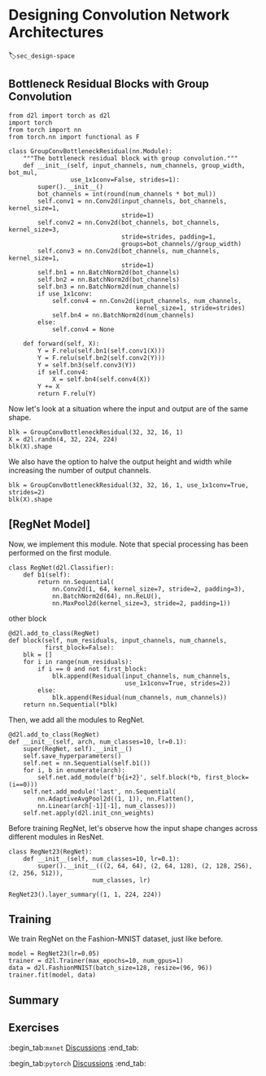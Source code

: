 # Designing Convolution Network Architectures
:label:`sec_design-space`



## Bottleneck Residual Blocks with Group Convolution

```{.python .input  n=1}
from d2l import torch as d2l
import torch
from torch import nn
from torch.nn import functional as F

class GroupConvBottleneckResidual(nn.Module):
    """The bottleneck residual block with group convolution."""
    def __init__(self, input_channels, num_channels, group_width, bot_mul,
                 use_1x1conv=False, strides=1):
        super().__init__()
        bot_channels = int(round(num_channels * bot_mul))
        self.conv1 = nn.Conv2d(input_channels, bot_channels, kernel_size=1,
                               stride=1)
        self.conv2 = nn.Conv2d(bot_channels, bot_channels, kernel_size=3,
                               stride=strides, padding=1,
                               groups=bot_channels//group_width)
        self.conv3 = nn.Conv2d(bot_channels, num_channels, kernel_size=1,
                               stride=1)
        self.bn1 = nn.BatchNorm2d(bot_channels)
        self.bn2 = nn.BatchNorm2d(bot_channels)
        self.bn3 = nn.BatchNorm2d(num_channels)
        if use_1x1conv:
            self.conv4 = nn.Conv2d(input_channels, num_channels,
                                   kernel_size=1, stride=strides)
            self.bn4 = nn.BatchNorm2d(num_channels)
        else:
            self.conv4 = None
        
    def forward(self, X):
        Y = F.relu(self.bn1(self.conv1(X)))
        Y = F.relu(self.bn2(self.conv2(Y)))
        Y = self.bn3(self.conv3(Y))
        if self.conv4:
            X = self.bn4(self.conv4(X))
        Y += X
        return F.relu(Y)
```

Now let's look at a situation where the input and output are of the same shape.

```{.python .input  n=2}
blk = GroupConvBottleneckResidual(32, 32, 16, 1)
X = d2l.randn(4, 32, 224, 224)
blk(X).shape
```

We also have the option to halve the output height and width while increasing the number of output channels.

```{.python .input  n=3}
blk = GroupConvBottleneckResidual(32, 32, 16, 1, use_1x1conv=True, strides=2)
blk(X).shape
```

## [**RegNet Model**]

Now, we implement this module. Note that special processing has been performed on the first module.

```{.python .input  n=4}
class RegNet(d2l.Classifier):
    def b1(self):
        return nn.Sequential(
            nn.Conv2d(1, 64, kernel_size=7, stride=2, padding=3),
            nn.BatchNorm2d(64), nn.ReLU(),
            nn.MaxPool2d(kernel_size=3, stride=2, padding=1))
```

other block

```{.python .input  n=5}
@d2l.add_to_class(RegNet)
def block(self, num_residuals, input_channels, num_channels,
          first_block=False):
    blk = []
    for i in range(num_residuals):
        if i == 0 and not first_block:
            blk.append(Residual(input_channels, num_channels,
                                use_1x1conv=True, strides=2))
        else:
            blk.append(Residual(num_channels, num_channels))
    return nn.Sequential(*blk)
```

Then, we add all the modules to RegNet.

```{.python .input  n=6}
@d2l.add_to_class(RegNet)
def __init__(self, arch, num_classes=10, lr=0.1):
    super(RegNet, self).__init__()
    self.save_hyperparameters()
    self.net = nn.Sequential(self.b1())
    for i, b in enumerate(arch):
        self.net.add_module(f'b{i+2}', self.block(*b, first_block=(i==0)))
    self.net.add_module('last', nn.Sequential(
        nn.AdaptiveAvgPool2d((1, 1)), nn.Flatten(),
        nn.Linear(arch[-1][-1], num_classes)))
    self.net.apply(d2l.init_cnn_weights)
```

Before training RegNet, let's observe how the input shape changes across different modules in ResNet.

```{.python .input  n=7}
class RegNet23(RegNet):
    def __init__(self, num_classes=10, lr=0.1):
        super().__init__(((2, 64, 64), (2, 64, 128), (2, 128, 256), (2, 256, 512)),
                       num_classes, lr)
```

```{.python .input  n=8}
RegNet23().layer_summary((1, 1, 224, 224))
```

## Training

We train RegNet on the Fashion-MNIST dataset, just like before.

```{.python .input  n=9}
model = RegNet23(lr=0.05)
trainer = d2l.Trainer(max_epochs=10, num_gpus=1)
data = d2l.FashionMNIST(batch_size=128, resize=(96, 96))
trainer.fit(model, data)
```

## Summary




## Exercises



:begin_tab:`mxnet`
[Discussions](https://discuss.d2l.ai/t/)
:end_tab:

:begin_tab:`pytorch`
[Discussions](https://discuss.d2l.ai/t/)
:end_tab:
